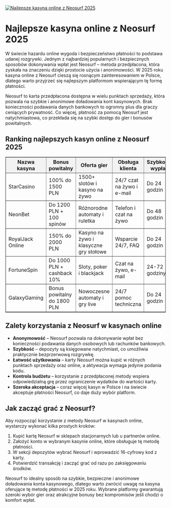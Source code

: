 [![Najlepsze kasyna online z Neosurf 2025](https://123-caf.pages.dev/gitsignup.png)](https://vrmoo.ru/Bt82HjjY)

<h1>Najlepsze kasyna online z Neosurf 2025</h1> <p>W świecie hazardu online wygoda i bezpieczeństwo płatności to podstawa udanej rozgrywki. Jednym z najbardziej popularnych i bezpiecznych sposobów dokonywania wpłat jest Neosurf – metoda przedpłacona, która zyskała na znaczeniu dzięki prostocie użycia i anonimowości. W 2025 roku kasyna online z Neosurf cieszą się rosnącym zainteresowaniem w Polsce, dlatego warto przyjrzeć się najlepszym platformom wspierającym tę formę płatności.</p>  <p>Neosurf to karta przedpłacona dostępna w wielu punktach sprzedaży, która pozwala na szybkie i anonimowe doładowania kont kasynowych. Brak konieczności podawania danych bankowych to ogromny plus dla graczy ceniących prywatność. Co więcej, płatność za pomocą Neosurf jest natychmiastowa, co przekłada się na szybki dostęp do gier i bonusów powitalnych.</p>  <h2>Ranking najlepszych kasyn online z Neosurf 2025</h2> <table border="1" cellpadding="8" cellspacing="0" style="border-collapse: collapse; width: 100%;">   <thead>     <tr style="background-color: #f2f2f2;">       <th>Nazwa kasyna</th>       <th>Bonus powitalny</th>       <th>Oferta gier</th>       <th>Obsługa klienta</th>       <th>Szybkość wypłat</th>     </tr>   </thead>   <tbody>     <tr>       <td>StarCasino</td>       <td>100% do 1500 PLN</td>       <td>1500+ slotów i kasyno na żywo</td>       <td>24/7 czat na żywo i e-mail</td>       <td>Do 24 godzin</td>     </tr>     <tr>       <td>NeonBet</td>       <td>Do 1200 PLN + 100 spinów</td>       <td>Różnorodne automaty i ruletka</td>       <td>Telefon i czat na żywo</td>       <td>Do 48 godzin</td>     </tr>     <tr>       <td>RoyalJack Online</td>       <td>150% do 2000 PLN</td>       <td>Kasyno na żywo i klasyczne gry stołowe</td>       <td>Wsparcie 24/7, FAQ</td>       <td>Do 24 godzin</td>     </tr>     <tr>       <td>FortuneSpin</td>       <td>Do 1000 PLN + cashback 10%</td>       <td>Sloty, poker i blackjack</td>       <td>Czat na żywo, e-mail</td>       <td>24-72 godziny</td>     </tr>     <tr>       <td>GalaxyGaming</td>       <td>Bonus powitalny do 1800 PLN</td>       <td>Nowoczesne automaty i gry live</td>       <td>24/7 pomoc techniczna</td>       <td>Do 24 godzin</td>     </tr>   </tbody> </table>  <h2>Zalety korzystania z Neosurf w kasynach online</h2> <ul>   <li><strong>Anonymowość</strong> – Neosurf pozwala na dokonywanie wpłat bez konieczności podawania danych osobowych lub rachunków bankowych.</li>   <li><strong>Szybkość</strong> – depozyty są księgowane natychmiast, co umożliwia praktycznie bezprzerwową rozgrywkę.</li>   <li><strong>Łatwość użytkowania</strong> – karty Neosurf można kupić w różnych punktach sprzedaży oraz online, a aktywacja wymaga jedynie podania kodu.</li>   <li><strong>Kontrola budżetu</strong> – korzystanie z przedpłaconej metody wspiera odpowiedzialną grę przez ograniczenie wydatków do wartości karty.</li>   <li><strong>Szeroka akceptacja</strong> – coraz więcej kasyn w Polsce i na świecie akceptuje płatności Neosurf, co daje duży wybór platform.</li> </ul>  <h2>Jak zacząć grać z Neosurf?</h2> <p>Aby rozpocząć korzystanie z metody Neosurf w kasynach online, wystarczy wykonać kilka prostych kroków:</p> <ol>   <li>Kupić kartę Neosurf w sklepach stacjonarnych lub u partnerów online.</li>   <li>Założyć konto w wybranym kasynie online, które obsługuje tę metodę płatności.</li>   <li>W sekcji depozytów wybrać Neosurf i wprowadzić 16-cyfrowy kod z karty.</li>   <li>Potwierdzić transakcję i zacząć grać od razu po zaksięgowaniu środków.</li> </ol>  <p>Neosurf to idealny sposób na szybkie, bezpieczne i anonimowe doładowania konta kasynowego, dlatego warto zwrócić uwagę na kasyna oferujące tę metodę płatności w 2025 roku. Wybrane platformy gwarantują szeroki wybór gier oraz atrakcyjne bonusy bez kompromisów jeśli chodzi o komfort wpłat.</p>